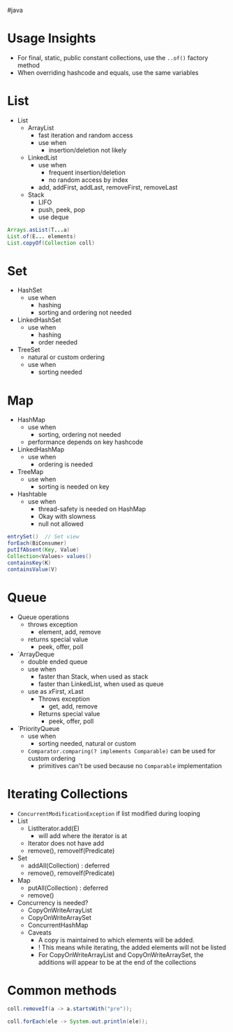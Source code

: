 #java 

# Usage Insights
- For final, static, public constant collections, use the `..of()` factory method
- When overriding hashcode and equals, use the same variables
# List
- List
	- ArrayList
		- fast iteration and random access
		- use when
			- insertion/deletion not likely 
	- LinkedList
		- use when
			- frequent insertion/deletion
			- no random access by index
		- add, addFirst, addLast, removeFirst, removeLast
	- Stack
		- LIFO
		- push, peek, pop
		- use deque


```java title:"Immutable factory methods"
Arrays.asList(T...a)
List.of(E... elements)
List.copyOf(Collection coll)
```
# Set
- HashSet
	- use when
		- hashing
		- sorting and ordering not needed
- LinkedHashSet
	- use when
		- hashing
		- order needed
- TreeSet
	- natural or custom ordering
	- use when
		- sorting needed

# Map
- HashMap
	- use when
		- sorting, ordering not needed
	- performance depends on key hashcode
- LinkedHashMap
	- use when
		- ordering is needed
- TreeMap
	- use when
		- sorting is needed on key
- Hashtable
	- use when
		- thread-safety is needed on HashMap
		- Okay with slowness
		- null not allowed

```java title:"Common useful methods"
entrySet()  // Set view
forEach(BiConsumer)
putIfAbsent(Key, Value)
Collection<Values> values()
containsKey(K)
containsValue(V)
```

# Queue
- Queue operations
	- throws exception
		- element, add, remove
	- returns special value
		- peek, offer, poll
- `ArrayDeque
	- double ended queue
	- use when
		- faster than Stack, when used as stack
		- faster than LinkedList, when used as queue
	- use as *x*First, *x*Last
		- Throws exception
			- get, add, remove
		- Returns special value
			- peek, offer, poll
- `PriorityQueue
	- use when
		- sorting needed, natural or custom
	- `Comparator.comparing(? implements Comparable)` can be used for custom ordering
		- primitives can't be used because no `Comparable` implementation

# Iterating Collections
- `ConcurrentModificationException` if list modified during looping
- List
	- ListIterator.add(E)
		- will add where the iterator is at 
	- Iterator does not have add
	- remove(), removeIf(Predicate)
- Set
	- addAll(Collection) : deferred
	- remove(), removeIf(Predicate)
- Map
	- putAll(Collection) : deferred
	- remove()
- Concurrency is needed?
	- CopyOnWriteArrayList
	- CopyOnWriteArraySet
	- ConcurrentHashMap
	- Caveats
		- A copy is maintained to which elements will be added. 
		- ! This means while iterating, the added elements will not be listed
		- For CopyOnWriteArrayList and CopyOnWriteArraySet, the additions will appear to be at the end of the collections
# Common methods
```java title:"removeIf(Predicate p)" 
coll.removeIf(a -> a.startsWith("pre"));
```


```java title:"forEach(Consumer c)"
coll.forEach(ele -> System.out.println(ele));
```

